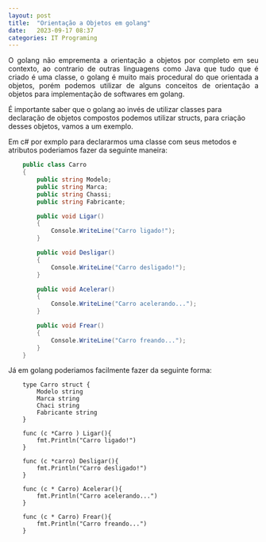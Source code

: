 ```yaml
---
layout: post
title:  "Orientação a Objetos em golang"
date:   2023-09-17 08:37
categories: IT Programing
---
```

<p style="text-align:justify;"> O golang não emprementa a orientação a objetos por completo em seu contexto, ao contrario de outras linguagens como Java que tudo que é criado é uma classe, o golang é muito mais procedural do que orientada a objetos, porém podemos utilizar de alguns conceitos de orientação a objetos para implementação de softwares em golang.</p>

<p style="text-aling:justify"> É importante saber que o golang  ao invés de utilizar classes para declaração de objetos compostos podemos utilizar structs, para criação desses objetos, vamos a um exemplo.</p>

<p style="text-aling: justify;">  Em c# por exmplo para declararmos uma classe com seus metodos e atributos poderiamos fazer da seguinte maneira: </p>

```c#
    public class Carro
    {
        public string Modelo;
        public string Marca;
        public string Chassi;
        public string Fabricante;

        public void Ligar()
        {
            Console.WriteLine("Carro ligado!");
        }

        public void Desligar()
        {
            Console.WriteLine("Carro desligado!");
        }

        public void Acelerar()
        {
            Console.WriteLine("Carro acelerando...");
        }

        public void Frear()
        {
            Console.WriteLine("Carro freando...");
        }
    }


```

<p style="text-aling: justify"> Já em golang poderiamos facilmente fazer da seguinte forma:</p>

```golang
    type Carro struct {
        Modelo string
        Marca string
        Chaci string
        Fabricante string
    }

    func (c *Carro ) Ligar(){
        fmt.Println("Carro ligado!")
    }

    func (c *carro) Desligar(){
        fmt.Println("Carro desligado!")
    }

    func (c * Carro) Acelerar(){
        fmt.Println("Carro acelerando...")
    }
    
    func (c * Carro) Frear(){
        fmt.Println("Carro freando...")
    }
```